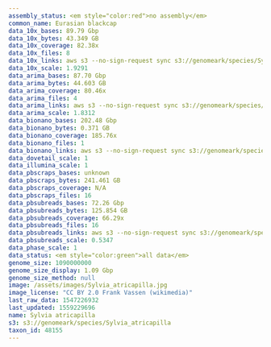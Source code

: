 ```yaml
---
assembly_status: <em style="color:red">no assembly</em>
common_name: Eurasian blackcap
data_10x_bases: 89.79 Gbp
data_10x_bytes: 43.349 GB
data_10x_coverage: 82.38x
data_10x_files: 8
data_10x_links: aws s3 --no-sign-request sync s3://genomeark/species/Sylvia_atricapilla/bSylAtr1/genomic_data/10x/ .<br>
data_10x_scale: 1.9291
data_arima_bases: 87.70 Gbp
data_arima_bytes: 44.603 GB
data_arima_coverage: 80.46x
data_arima_files: 4
data_arima_links: aws s3 --no-sign-request sync s3://genomeark/species/Sylvia_atricapilla/bSylAtr1/genomic_data/arima/ .<br>
data_arima_scale: 1.8312
data_bionano_bases: 202.48 Gbp
data_bionano_bytes: 0.371 GB
data_bionano_coverage: 185.76x
data_bionano_files: 1
data_bionano_links: aws s3 --no-sign-request sync s3://genomeark/species/Sylvia_atricapilla/bSylAtr1/genomic_data/bionano/ .<br>
data_dovetail_scale: 1
data_illumina_scale: 1
data_pbscraps_bases: unknown
data_pbscraps_bytes: 241.461 GB
data_pbscraps_coverage: N/A
data_pbscraps_files: 16
data_pbsubreads_bases: 72.26 Gbp
data_pbsubreads_bytes: 125.854 GB
data_pbsubreads_coverage: 66.29x
data_pbsubreads_files: 16
data_pbsubreads_links: aws s3 --no-sign-request sync s3://genomeark/species/Sylvia_atricapilla/bSylAtr1/genomic_data/pacbio/ . --exclude "*scraps.bam*"<br>
data_pbsubreads_scale: 0.5347
data_phase_scale: 1
data_status: <em style="color:green">all data</em>
genome_size: 1090000000
genome_size_display: 1.09 Gbp
genome_size_method: null
image: /assets/images/Sylvia_atricapilla.jpg
image_license: "CC BY 2.0 Frank Vassen (wikimedia)"
last_raw_data: 1547226932
last_updated: 1559229696
name: Sylvia atricapilla
s3: s3://genomeark/species/Sylvia_atricapilla
taxon_id: 48155
---
```

